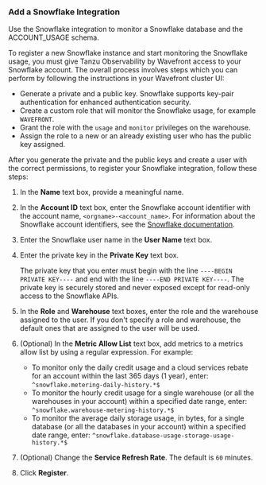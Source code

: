 ### Add a Snowflake Integration

Use the Snowflake integration to monitor a Snowflake database and the ACCOUNT_USAGE schema. 

To register a new Snowflake instance and start monitoring the Snowflake usage, you must give Tanzu Observability by Wavefront access to your Snowflake account. The overall process involves steps which you can perform by following the instructions in your Wavefront cluster UI:

* Generate a private and a public key. 
  Snowflake supports key-pair authentication for enhanced authentication security. 
* Create a custom role that will monitor the Snowflake usage, for example `WAVEFRONT`.
* Grant the role with the `usage` and `monitor` privileges on the warehouse.
* Assign the role to a new or an already existing user who has the public key assigned.

After you generate the private and the public keys and create a user with the correct permissions, to register your Snowflake integration, follow these steps:

1. In the **Name** text box, provide a meaningful name.
2. In the **Account ID** text box, enter the Snowflake account identifier with the account name, `<orgname>-<account_name>`.
   For information about the Snowflake account identifiers, see the [Snowflake documentation](https://docs.snowflake.com/en/user-guide/admin-account-identifier.html).
3. Enter the Snowflake user name in the **User Name** text box.

4. Enter the private key in the **Private Key** text box.

   The private key that you enter must begin with the line `----BEGIN PRIVATE KEY----` and end with the line `----END PRIVATE KEY----`. The private key is securely stored and never exposed except for read-only access to the Snowflake APIs.
   
4. In the **Role** and **Warehouse** text boxes, enter the role and the warehouse assigned to the user. 
   If you don't specify a role and warehouse, the default ones that are assigned to the user will be used.
4. (Optional) In the **Metric Allow List** text box, add metrics to a metrics allow list by using a regular expression. For example:
    * To monitor only the daily credit usage and a cloud services rebate for an account within the last 365 days (1 year), enter:
      <code>^snowflake.metering-daily-history.*$</code>
    * To monitor the hourly credit usage for a single warehouse (or all the warehouses in your account) within a specified date range, enter:
      <code>^snowflake.warehouse-metering-history.*$</code>
    * To monitor the average daily storage usage, in bytes, for a single database (or all the databases in your account) within a specified date range, enter:
      <code>^snowflake.database-usage-storage-usage-history.*$</code>
5. (Optional) Change the **Service Refresh Rate**. The default is `60` minutes.
6. Click **Register**.
